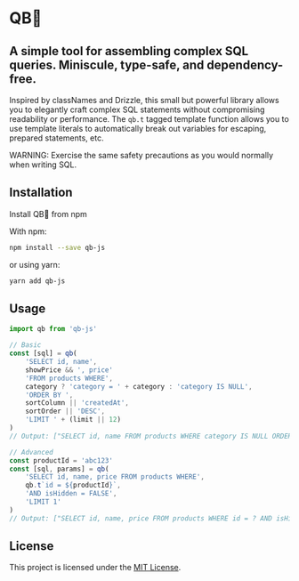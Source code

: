 # QB🏈

## A simple tool for assembling complex SQL queries. Miniscule, type-safe, and dependency-free.

Inspired by classNames and Drizzle, this small but powerful library allows you to elegantly craft complex SQL statements without compromising readability or performance. The `qb.t` tagged template function allows you to use template literals to automatically break out variables for escaping, prepared statements, etc.

WARNING: Exercise the same safety precautions as you would normally when writing SQL.

## Installation

Install QB🏈 from npm

With npm:
```bash
npm install --save qb-js
```
or using yarn:
```bash
yarn add qb-js
```

## Usage

```javascript
import qb from 'qb-js' 

// Basic
const [sql] = qb(
    'SELECT id, name',
    showPrice && ', price'
    'FROM products WHERE',
    category ? 'category = ' + category : 'category IS NULL',
    'ORDER BY ',
    sortColumn || 'createdAt',
    sortOrder || 'DESC',
    'LIMIT ' + (limit || 12)
)
// Output: ["SELECT id, name FROM products WHERE category IS NULL ORDER BY createdAt DESC LIMIT 12"]

// Advanced
const productId = 'abc123'
const [sql, params] = qb(
    'SELECT id, name, price FROM products WHERE',
    qb.t`id = ${productId}`,
    'AND isHidden = FALSE',
    'LIMIT 1'
)
// Output: ["SELECT id, name, price FROM products WHERE id = ? AND isHidden = FALSE LIMIT 1", ["abc123"]]
```

## License

This project is licensed under the [MIT License](LICENSE).